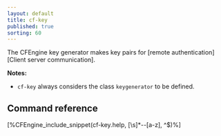 ```yaml
---
layout: default
title: cf-key
published: true
sorting: 60
---
```


The CFEngine key generator makes key pairs for [remote authentication][Client server communication].

**Notes:**

* `cf-key` always considers the class ```keygenerator``` to be defined.

## Command reference ##

[%CFEngine_include_snippet(cf-key.help, [\s]*--[a-z], ^$)%]
